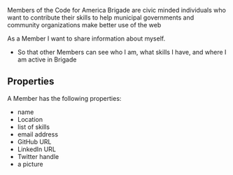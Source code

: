 Members of the Code for America Brigade are civic minded individuals who want to contribute their skills to help municipal governments and community organizations make better use of the web

As a Member I want to share information about myself.
* So that other Members can see who I am, what skills I have, and where I am active in Brigade

## Properties
A Member has the following properties:
* name
* Location
* list of skills
* email address
* GitHub URL
* LinkedIn URL
* Twitter handle
* a picture